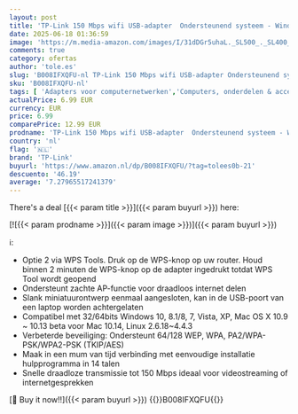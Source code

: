 ```yaml
---
layout: post
title: 'TP-Link 150 Mbps wifi USB-adapter  Ondersteunend systeem - Windows 11/10/8.1/8/7/XP  Mac OS 10.15 en eerder  Linux  TL-WN725N '
date: 2025-06-18 01:36:59
image: 'https://m.media-amazon.com/images/I/31dDGr5uhaL._SL500_._SL400_.jpg'
comments: true
category: ofertas
author: 'tole.es'
slug: 'B008IFXQFU-nl TP-Link 150 Mbps wifi USB-adapter Ondersteunend systeem -...'
sku: 'B008IFXQFU-nl'
tags: [ 'Adapters voor computernetwerken','Computers, onderdelen & accessoires','Elektronica','Netwerkapparaten','USB-netwerkadapters','tp-link','🇳🇱', ]
actualPrice: 6.99 EUR
currency: EUR
price: 6.99
comparePrice: 12.99 EUR
prodname: 'TP-Link 150 Mbps wifi USB-adapter  Ondersteunend systeem - Windows 11/10/8.1/8/7/XP  Mac OS 10.15 en eerder  Linux  TL-WN725N '
country: 'nl'
flag: '🇳🇱'
brand: 'TP-Link'
buyurl: 'https://www.amazon.nl/dp/B008IFXQFU/?tag=tolees0b-21'
descuento: '46.19'
average: '7.27965517241379'
---
```


There's a deal [{{< param title >}}]({{< param buyurl >}})  here:

[![{{< param prodname >}}]({{< param image >}})]({{< param buyurl >}})

ℹ️:

- Optie 2 via WPS Tools. Druk op de WPS-knop op uw router. Houd binnen 2 minuten de WPS-knop op de adapter ingedrukt totdat WPS Tool wordt geopend
- Ondersteunt zachte AP-functie voor draadloos internet delen
- Slank miniatuurontwerp eenmaal aangesloten, kan in de USB-poort van een laptop worden achtergelaten
- Compatibel met 32/64bits Windows 10, 8.1/8, 7, Vista, XP, Mac OS X 10.9 ~ 10.13 beta voor Mac 10.14, Linux 2.6.18~4.4.3
- Verbeterde beveiliging: Ondersteunt 64/128 WEP, WPA, PA2/WPA-PSK/WPA2-PSK (TKIP/AES)
- Maak in een mum van tijd verbinding met eenvoudige installatie hulpprogramma in 14 talen
- Snelle draadloze transmissie tot 150 Mbps ideaal voor videostreaming of internetgesprekken

[🛒 Buy it now!!]({{< param buyurl >}})
{{<world>}}B008IFXQFU{{</world>}}
